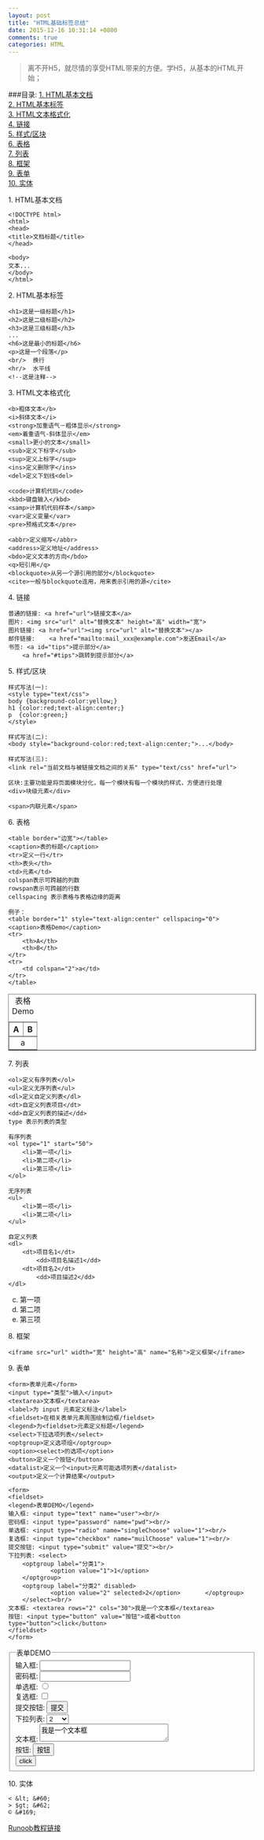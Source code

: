 ```yaml
---
layout: post
title: "HTML基础标签总结"
date: 2015-12-16 10:31:14 +0800
comments: true
categories: HTML
---
```

> 离不开H5，就尽情的享受HTML带来的方便。学H5，从基本的HTML开始；

###目录:
<a href=#1>1. HTML基本文档</a><br/>
<a href=#2>2. HTML基本标签</a><br/>
<a href=#3>3. HTML文本格式化</a><br/>
<a href=#4>4. 链接</a><br/>
<a href=#5>5. 样式/区块</a><br/>
<a href=#6>6. 表格</a><br/>
<a href=#7>7. 列表</a><br/>
<a href=#8>8. 框架</a><br/>
<a href=#9>9. 表单</a><br/>
<a href=#10>10. 实体</a><br/>

<!--more-->

<a id=1>1. HTML基本文档</a>
	
	<!DOCTYPE html>
	<html>
	<head>
	<title>文档标题</title>
	</head>

	<body>
	文本...
	</body>
	</html>
	
<a id=2>2. HTML基本标签</a><br/>

	<h1>这是一级标题</h1>
	<h2>这是二级标题</h2>
	<h3>这是三级标题</h3>
	...
	<h6>这是最小的标题</h6>
	<p>这是一个段落</p>
	<br/>  换行
	<hr/>  水平线
	<!--这是注释-->
	
<a id=3>3. HTML文本格式化</a><br/>
	
	<b>粗体文本</b>
	<i>斜体文本</i>
	<strong>加重语气－粗体显示</strong>
	<em>着重语气-斜体显示</em>
	<small>更小的文本</small>
	<sub>定义下标字</sub>
	<sup>定义上标字</sup>
	<ins>定义删除字</ins>
	<del>定义下划线<del>
	
	<code>计算机代码</code>
	<kbd>键盘输入</kbd>
	<samp>计算机代码样本</samp>
	<var>定义变量</var>
	<pre>预格式文本</pre>
	
	<abbr>定义缩写</abbr>
	<address>定义地址</address>
	<bdo>定义文本的方向</bdo>
	<q>短引用</q>
	<blockquote>从另一个源引用的部分</blockquote>
	<cite>一般与blockquote连用，用来表示引用的源</cite>
	
<a id=4>4. 链接</a><br/>

	普通的链接: <a href="url">链接文本</a>
	图片: <img src="url" alt="替换文本" height="高" width="宽">
	图片链接: <a href="url"><img src="url" alt="替换文本"></a>
	邮件链接:	 <a href="mailto:mail_xxx@example.com">发送Email</a>
	书签: <a id="tips">提示部分</a>
		<a href="#tips">跳转到提示部分</a>

<a id=5>5. 样式/区块</a><br/>

	样式写法(一):
	<style type="text/css">
	body {background-color:yellow;}
	h1 {color:red;text-align:center;}
	p  {color:green;}
	</style>	
	
	样式写法(二):
	<body style="background-color:red;text-align:center;">...</body>
	
	样式写法(三):
	<link rel="当前文档与被链接文档之间的关系" type="text/css" href="url">
	
	区块:主要功能是将页面模块分化，每一个模块有每一个模块的样式，方便进行处理
	<div>块级元素</div>
	
	<span>内联元素</span>
	
<a id=6>6. 表格</a><br/>

	<table border="边宽"></table>
	<caption>表的标题</caption>
	<tr>定义一行</tr>
	<th>表头</th>
	<td>元素</td>
	colspan表示可跨越的列数
	rowspan表示可跨越的行数
	cellspacing 表示表格与表格边缘的距离
	
	例子：
	<table border="1" style="text-align:center" cellspacing="0">
	<caption>表格Demo</caption>
	<tr>
		<th>A</th>
		<th>B</th>
	</tr>
	<tr>
		<td colspan="2">a</td>
	</tr>
	</table>

<table border="1" style="text-align:center" cellspacing="0">
<caption>表格Demo</caption>
<tr>
	<th>A</th>
	<th>B</th>
</tr>
<tr>
	<td colspan="2">a</td>
</tr>
</table>

<a id=7>7. 列表</a><br/>
	
	<ol>定义有序列表</ol>
	<ul>定义无序列表</ul>
	<dl>定义自定义列表</dl>
	<dt>自定义列表项目</dt>
	<dd>自定义列表的描述</dd>
	type 表示列表的类型
	
	有序列表
	<ol type="1" start="50">
		<li>第一项</li>
		<li>第二项</li>
		<li>第三项</li>
	</ol>
	
	无序列表
	<ul>
		<li>第一项</li>
		<li>第二项</li>
	</ul>
	
	自定义列表 
	<dl>
		<dt>项目名1</dt>
			<dd>项目名描述1</dd>
		<dt>项目名2</dt>
			<dd>项目描述2</dd>
	</dl>
	
<ol type="a" start="3">
		<li>第一项</li>
		<li>第二项</li>
		<li>第三项</li>
	</ol>
	
<a id=8>8. 框架</a><br/>
	
	<iframe src="url" width="宽" height="高" name="名称">定义框架</iframe>
	
<a id=9>9. 表单</a><br/>

	<form>表单元素</form>
	<input type="类型">输入</input>
	<textarea>文本框</textarea>
	<label>为 input 元素定义标注</label>
	<fieldset>在相关表单元素周围绘制边框/fieldset>
	<legend>为<fieldset>元素定义标题</legend>
	<select>下拉选项列表</select>
	<optgroup>定义选项组</optgroup>
	<option><select>的选项</option>
	<button>定义一个按钮</button>
	<datalist>定义一个<input>元素可能选项列表</datalist>
	<output>定义一个计算结果</output>
	
	<form>
	<fieldset>
	<legend>表单DEMO</legend>
	输入框: <input type="text" name="user"><br/>
	密码框: <input type="password" name="pwd"><br/>
	单选框: <input type="radio" name="singleChoose" value="1"><br/>
	复选框: <input type="checkbox" name="muilChoose" value="1"><br/>
	提交按钮: <input type="submit" value="提交"><br/>
	下拉列表: <select>
		<optgroup label="分类1">
				<option value="1">1</option>
		</optgroup>
		<optgroup label="分类2" disabled>
				<option value="2" selected>2</option>		</optgroup>
		</select><br/>
	文本框: <textarea rows="2" cols="30">我是一个文本框</textarea>
	按钮: <input type="button" value="按钮">或者<button type="button">click</button>
	</fieldset>
	</form>
<fieldset>
	<legend>表单DEMO</legend>
输入框: <input type="text" name="user"><br/>
密码框: <input type="password" name="pwd"><br/>
单选框: <input type="radio" name="singleChoose" value="1"><br/>
复选框: <input type="checkbox" name="muilChoose" value="1"><br/>
提交按钮: <input type="submit" value="提交"><br/>
下拉列表: <select>
		<optgroup label="分类1">
				<option value="1">1</option>
		</optgroup>
		<optgroup label="分类2" disabled>
				<option value="2" selected>2</option>		</optgroup>
		</select><br/>
文本框: <textarea rows="2" cols="30">我是一个文本框</textarea><br/>
按钮: <input type="button" value="按钮"><br/>
<button type="button">click</button>
</fieldset>

<a id=10>10. 实体</a><br/>

	< &lt; &#60;
	> $gt; &#62;
	© &#169;
	
[Runoob教程链接](http://www.runoob.com/html/html-tutorial.html)